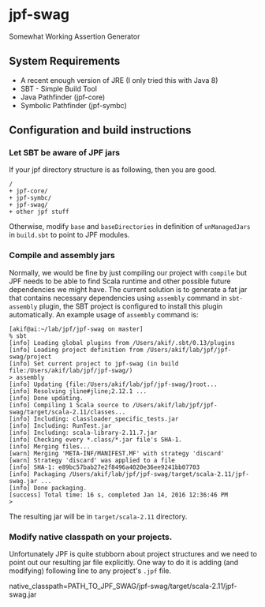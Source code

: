 # jpf-swag
Somewhat Working Assertion Generator

## System Requirements

* A recent enough version of JRE (I only tried this with Java 8)
* SBT - Simple Build Tool
* Java Pathfinder (jpf-core)
* Symbolic Pathfinder (jpf-symbc)

## Configuration and build instructions

### Let SBT be aware of JPF jars

If your jpf directory structure is as following, then you are good.

```
/
+ jpf-core/
+ jpf-symbc/
+ jpf-swag/
+ other jpf stuff
```

Otherwise, modify `base` and `baseDirectories` in definition of `unManagedJars` in `build.sbt` to point to JPF modules.

### Compile and assembly jars

Normally, we would be fine by just compiling our project with `compile` but JPF needs to be able to find Scala runtime and other possible future dependencies we might have. The current solution is to generate a fat jar that contains necessary dependencies using `assembly` command in `sbt-assembly` plugin, the SBT project is configured to install this plugin automatically. An example usage of `assembly` command is:

```
[akif@ai:~/lab/jpf/jpf-swag on master]
% sbt
[info] Loading global plugins from /Users/akif/.sbt/0.13/plugins
[info] Loading project definition from /Users/akif/lab/jpf/jpf-swag/project
[info] Set current project to jpf-swag (in build file:/Users/akif/lab/jpf/jpf-swag/)
> assembly
[info] Updating {file:/Users/akif/lab/jpf/jpf-swag/}root...
[info] Resolving jline#jline;2.12.1 ...
[info] Done updating.
[info] Compiling 1 Scala source to /Users/akif/lab/jpf/jpf-swag/target/scala-2.11/classes...
[info] Including: classloader_specific_tests.jar
[info] Including: RunTest.jar
[info] Including: scala-library-2.11.7.jar
[info] Checking every *.class/*.jar file's SHA-1.
[info] Merging files...
[warn] Merging 'META-INF/MANIFEST.MF' with strategy 'discard'
[warn] Strategy 'discard' was applied to a file
[info] SHA-1: e89bc57bab27e2f8496a4020e36ee9241bb07703
[info] Packaging /Users/akif/lab/jpf/jpf-swag/target/scala-2.11/jpf-swag.jar ...
[info] Done packaging.
[success] Total time: 16 s, completed Jan 14, 2016 12:36:46 PM
>
```

The resulting jar will be in `target/scala-2.11` directory.

### Modify native classpath on your projects.

Unfortunately JPF is quite stubborn about project structures and we need to point out our resulting jar file explicitly. One way to do it is adding (and modifying) following line to any project's `.jpf` file.

native_classpath=PATH_TO_JPF_SWAG/jpf-swag/target/scala-2.11/jpf-swag.jar
